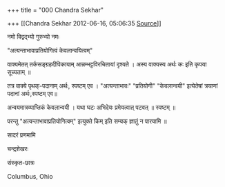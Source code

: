 +++
title = "000 Chandra Sekhar"

+++
[[Chandra Sekhar	2012-06-16, 05:06:35 [Source](https://groups.google.com/g/bvparishat/c/YIsx3Ozoiqw)]]



नमो विद्वद्भ्यो गुरुभ्यो नमः

  

"अत्यन्ताभावाप्रतियोगित्वं केवलान्वयित्वम्"

  

वाक्यमेतत् तर्कसङ्ग्रहदीपिकायाम् आन्नम्भट्टविरचितायां दृश्यते । अस्य वाक्यस्य अर्थः कः इति कृपया सूच्यताम् ॥

  

तत्र वाक्ये पृथक्-पदानाम् अर्थः, स्पष्टम् एव । "अत्यन्ताभावः" "प्रतियोगी" "केवलान्वयी" इत्येतेषां त्रयाणां पदानां अर्थः,स्पष्टम् एव॥

अन्वयमात्रव्याप्तिकं केवलान्वयी । यथा घटः अभिदेयः प्रमेयत्वात् पटवत् ॥ स्पष्टम् ॥

परन्तु "अत्यन्ताभावाप्रतियोगित्वम्" इत्युक्ते किम् इति सम्यक् ज्ञातुं न पारयामि ॥

  

सादरं प्रणमामि

चन्द्रशेखरः

संस्कृत-छात्रः

Columbus, Ohio

  

  

